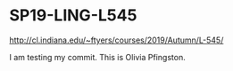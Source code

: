 # SP19-LING-L545http://cl.indiana.edu/~ftyers/courses/2019/Autumn/L-545/I am testing my commit. This is Olivia Pfingston.